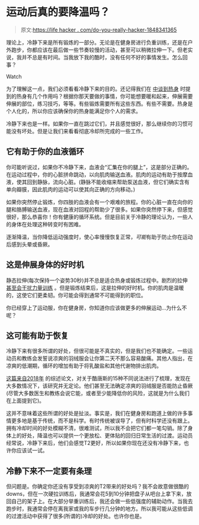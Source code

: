 # 运动后真的要降温吗？

> 原文:[https://life hacker . com/do-you-really-hacker-1848341365](https://lifehacker.com/do-you-really-have-to-cool-down-after-exercise-1848341365)

理论上，冷静下来是所有锻炼的一部分。无论是在健身房进行负重训练，还是在户外跑步，你都应该在最后做一些节奏较慢的活动，甚至可以稍微拉伸一下。但老实说，我并不总是有时间。当我放下我的酷时，没有任何不好的事情发生。怎么回事？

Watch

为了理解这一点，我们必须看看冷静下来的目的。还记得我们在 [中谈到热身](https://lifehacker.com/your-lifting-warmup-should-be-about-more-than-your-musc-1846862963) 时提到的热身有几个作用吗？根据你那天要做的事情，你可能想要暖和起来，伸展需要伸展的部位，练习技巧，等等。有些锻炼需要所有这些东西。有些不需要。热身是个人化的，所以你应该确保你的热身能满足你个人的需求。

冷静下来也是一样。如果你一直在跳过它们，并且感觉很好，那么继续你的习惯可能没有坏处。但是让我们来看看彻底冷却所完成的一些工作。

## 它有助于你的血液循环

你可能听说过，如果你不冷静下来，血液会“汇集在你的腿上”，这是部分正确的。在运动过程中，你的心脏拼命跳动，以向肌肉输送血液。肌肉的运动有助于按摩血液，使其回到静脉，流向心脏。(静脉不能收缩来帮助泵送血液，但它们确实含有单向瓣膜，因此肌肉的运动可以使其向正确的方向移动。)

如果你突然停止锻炼，你四肢的血液会有一个艰难的旅程。你的心脏一直在向你的腿和胳膊输送血液，现在血液对回程的帮助少了很多。如果你突然停下来，但感觉很好，那么恭喜你！你有健康的循环系统。但是目前关于冷静的理论认为，一些人的身体在处理这种转变时有困难。

逐渐降温，当你降低运动强度时，使心率慢慢恢复正常，*可能*有助于防止你在运动后感到头晕或昏厥。

## 这是伸展身体的好时机

静态拉伸(每次保持一个姿势30秒)并不总是适合热身或锻炼过程中。剧烈的拉伸 [甚至会干扰力量训练](https://lifehacker.com/the-truth-about-stretching-when-it-helps-and-when-it-d-1718270464) 。但是锻炼结束后，这是拉伸的好时机。你的肌肉是温暖的，这使它们更柔韧。你可能会得到通常不可能得到的职位。

你已经穿上了运动服，你在健身房，你知道你应该做更多的伸展运动...为什么不呢？

## 这可能有助于恢复

冷静下来有很多所谓的好处，但很可能是不真实的，但是我们也不能确定。一些运动员和教练会发誓说凉爽的羽绒服会让你第二天不那么容易酸痛。其他人指出，在凉爽的低潮期，循环的增加有助于将乳酸盐和其他代谢物排出肌肉。

[这篇来自2018年](https://www.ncbi.nlm.nih.gov/pmc/articles/PMC5999142/) 的综述论文，对关于酷唐斯的15种不同说法进行了梳理，发现在大多数情况下，该研究并无定论。他们甚至无法确定凉爽的羽绒服是否能防止昏厥(尽管大多数医生和教练会说它能，或者至少能降低你的风险，这就是为什么我们在上面提到它)。

这并不意味着这些所谓的好处是扯淡。事实是，我们在健身房和跑道上做的许多事情更多地是基于传统，而不是科学。有时传统被误导了，但有时科学还没有跟上。拥有冷却时间的好处模糊不清，很难测试，所以我不会把它们都一笔勾销。除了身体上的好处，降温也可以提供一个更放松、更体贴的回归日常生活的过渡。运动员经常说，冷静下来后，他们会感觉T2更好，所以如果你现在还没有冷静下来，也许你应该试一试。

## 冷静下来不一定要有条理

但问题是。你确定你还没有享受到凉爽的T2带来的好处吗？我不会故意做很酷的 downs，但在一次硬拉训练后，我通常会花5到10分钟把盘子从吧台上拿下来，放回自己的架子上。在大部分举重训练后，我还会做一些低强度的辅助动作。当我去跑步时，我通常会停在离我家或我的车步行几分钟的地方。所以我可能从这些低调的过渡活动中获得了很多(所谓的)冷却的好处。也许你也是。